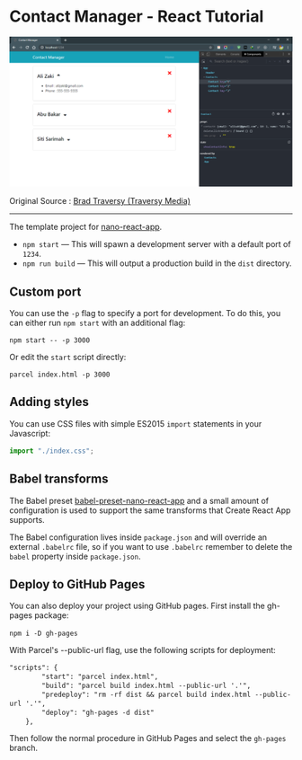 # Contact Manager - React Tutorial

![alt text](./media.png "Logo Title Text 1")

Original Source : [Brad Traversy (Traversy Media)](https://www.traversymedia.com/)

- - -

The template project for [nano-react-app](https://github.com/adrianmcli/nano-react-app).

- `npm start` — This will spawn a development server with a default port of `1234`.
- `npm run build` — This will output a production build in the `dist` directory.

## Custom port

You can use the `-p` flag to specify a port for development. To do this, you can either run `npm start` with an additional flag:

```
npm start -- -p 3000
```

Or edit the `start` script directly:

```
parcel index.html -p 3000
```

## Adding styles

You can use CSS files with simple ES2015 `import` statements in your Javascript:

```js
import "./index.css";
```

## Babel transforms

The Babel preset [babel-preset-nano-react-app](https://github.com/adrianmcli/babel-preset-nano-react-app) and a small amount of configuration is used to support the same transforms that Create React App supports.

The Babel configuration lives inside `package.json` and will override an external `.babelrc` file, so if you want to use `.babelrc` remember to delete the `babel` property inside `package.json`.


## Deploy to GitHub Pages

You can also deploy your project using GitHub pages.
First install the gh-pages package:

`npm i -D gh-pages`

With Parcel's --public-url flag, use the following scripts for deployment:

```
"scripts": {
		"start": "parcel index.html",
		"build": "parcel build index.html --public-url '.'",
		"predeploy": "rm -rf dist && parcel build index.html --public-url '.'",
		"deploy": "gh-pages -d dist"
	},
```

Then follow the normal procedure in GitHub Pages and select the `gh-pages` branch.
